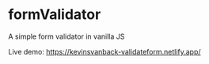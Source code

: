 # formValidator
A simple form validator in vanilla JS


Live demo:
https://kevinsvanback-validateform.netlify.app/
